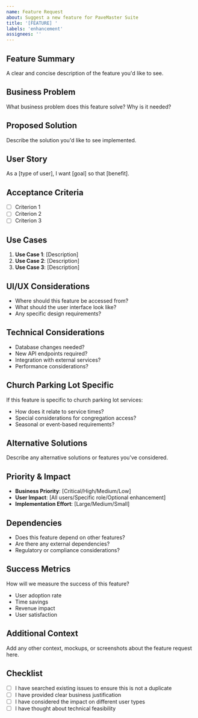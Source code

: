 ```yaml
---
name: Feature Request
about: Suggest a new feature for PaveMaster Suite
title: '[FEATURE] '
labels: 'enhancement'
assignees: ''
---
```


## Feature Summary
A clear and concise description of the feature you'd like to see.

## Business Problem
What business problem does this feature solve? Why is it needed?

## Proposed Solution
Describe the solution you'd like to see implemented.

## User Story
As a [type of user], I want [goal] so that [benefit].

## Acceptance Criteria
- [ ] Criterion 1
- [ ] Criterion 2
- [ ] Criterion 3

## Use Cases
1. **Use Case 1**: [Description]
2. **Use Case 2**: [Description]
3. **Use Case 3**: [Description]

## UI/UX Considerations
- Where should this feature be accessed from?
- What should the user interface look like?
- Any specific design requirements?

## Technical Considerations
- Database changes needed?
- New API endpoints required?
- Integration with external services?
- Performance considerations?

## Church Parking Lot Specific
If this feature is specific to church parking lot services:
- How does it relate to service times?
- Special considerations for congregation access?
- Seasonal or event-based requirements?

## Alternative Solutions
Describe any alternative solutions or features you've considered.

## Priority & Impact
- **Business Priority**: [Critical/High/Medium/Low]
- **User Impact**: [All users/Specific role/Optional enhancement]
- **Implementation Effort**: [Large/Medium/Small]

## Dependencies
- Does this feature depend on other features?
- Are there any external dependencies?
- Regulatory or compliance considerations?

## Success Metrics
How will we measure the success of this feature?
- User adoption rate
- Time savings
- Revenue impact
- User satisfaction

## Additional Context
Add any other context, mockups, or screenshots about the feature request here.

## Checklist
- [ ] I have searched existing issues to ensure this is not a duplicate
- [ ] I have provided clear business justification
- [ ] I have considered the impact on different user types
- [ ] I have thought about technical feasibility